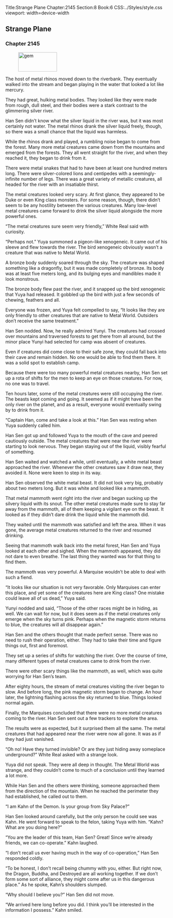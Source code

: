 Title:Strange Plane 
Chapter:2145 
Section:8 
Book:6 
CSS:../Styles/style.css 
viewport: width=device-width
  
## Strange Plane
### Chapter 2145
  
<figure>
	<img src="../Images/gem.gif" alt="gem" id="gem" width="120" height="60" />
</figure>
  

  
The host of metal rhinos moved down to the riverbank. They eventually walked into the stream and began playing in the water that looked a lot like mercury.

They had great, hulking metal bodies. They looked like they were made from rough, dull steel, and their bodies were a stark contrast to the glimmering silver river.

Han Sen didn’t know what the silver liquid in the river was, but it was most certainly not water. The metal rhinos drank the silver liquid freely, though, so there was a small chance that the liquid was harmless.

While the rhinos drank and played, a rumbling noise began to come from the forest. Many more metal creatures came down from the mountains and emerged from the forests. They all went straight for the river, and when they reached it, they began to drink from it.

There were metal snakes that had to have been at least one hundred meters long. There were silver-colored lions and centipedes with a seemingly-infinite number of legs. There was a great variety of metallic creatures, all headed for the river with an insatiable thirst.

The metal creatures looked very scary. At first glance, they appeared to be Duke or even King class monsters. For some reason, though, there didn’t seem to be any hostility between the various creatures. Many low-level metal creatures came forward to drink the silver liquid alongside the more powerful ones.

“The metal creatures sure seem very friendly,” White Real said with curiosity.

“Perhaps not.” Yuya summoned a pigeon-like xenogeneic. It came out of his sleeve and flew towards the river. The bird xenogeneic obviously wasn’t a creature that was native to Metal World.

A bronze body suddenly soared through the sky. The creature was shaped something like a dragonfly, but it was made completely of bronze. Its body was at least five meters long, and its bulging eyes and mandibles made it look monstrous.

The bronze body flew past the river, and it snapped up the bird xenogeneic that Yuya had released. It gobbled up the bird with just a few seconds of chewing, feathers and all.

Everyone was frozen, and Yuya felt compelled to say, “It looks like they are only friendly to other creatures that are native to Metal World. Outsiders don’t receive the same treatment.”

Han Sen nodded. Now, he really admired Yunyi. The creatures had crossed over mountains and traversed forests to get there from all around, but the minor place Yunyi had selected for camp was absent of creatures.

Even if creatures did come close to their safe zone, they could fall back into their cave and remain hidden. No one would be able to find them there. It was a solid spot to establish camp.

Because there were too many powerful metal creatures nearby, Han Sen set up a rota of shifts for the men to keep an eye on those creatures. For now, no one was to travel.

Ten hours later, some of the metal creatures were still occupying the river. The beasts kept coming and going. It seemed as if it might have been the only river on the planet, and as a result, everyone would eventually swing by to drink from it.

“Captain Han, come and take a look at this.” Han Sen was resting when Yuya suddenly called him.

Han Sen got up and followed Yuya to the mouth of the cave and peered cautiously outside. The metal creatures that were near the river were starting to look nervous. They began staying out of the liquid, visibly fearful of something.

Han Sen waited and watched a while, until eventually, a white metal beast approached the river. Whenever the other creatures saw it draw near, they avoided it. None were keen to step in its way.

Han Sen observed the white metal beast. It did not look very big, probably about two meters long. But it was white and looked like a mammoth.

That metal mammoth went right into the river and began sucking up the silvery liquid with its snout. The other metal creatures made sure to stay far away from the mammoth, all of them keeping a vigilant eye on the beast. It looked as if they didn’t dare drink the liquid while the mammoth did.

They waited until the mammoth was satisfied and left the area. When it was gone, the average metal creatures returned to the river and resumed drinking.

Seeing that mammoth walk back into the metal forest, Han Sen and Yuya looked at each other and sighed. When the mammoth appeared, they did not dare to even breathe. The last thing they wanted was for that thing to find them.

The mammoth was very powerful. A Marquise wouldn’t be able to deal with such a fiend.

“It looks like our situation is not very favorable. Only Marquises can enter this place, and yet some of the creatures here are King class? One mistake could leave all of us dead,” Yuya said.

Yunyi nodded and said, “Those of the other races might be in hiding, as well. We can wait for now, but it does seem as if the metal creatures only emerge when the sky turns pink. Perhaps when the magnetic storm returns to blue, the creatures will all disappear again.”

Han Sen and the others thought that made perfect sense. There was no need to rush their operation, either. They had to take their time and figure things out, first and foremost.

They set up a series of shifts for watching the river. Over the course of time, many different types of metal creatures came to drink from the river.

There were other scary things like the mammoth, as well, which was quite worrying for Han Sen’s team.

After eighty hours, the stream of metal creatures visiting the river began to slow. And before long, the pink magnetic storm began to change. An hour later, the lightning flashing across the sky returned to blue. Things looked normal again.

Finally, the Marquises concluded that there were no more metal creatures coming to the river. Han Sen sent out a few trackers to explore the area.

The results were as expected, but it surprised them all the same. The metal creatures that had appeared near the river were now all gone. It was as if they had just vanished.

“Oh no! Have they turned invisible? Or are they just hiding away someplace underground?” White Real asked with a strange look.

Yuya did not speak. They were all deep in thought. The Metal World was strange, and they couldn’t come to much of a conclusion until they learned a lot more.

While Han Sen and the others were thinking, someone approached them from the direction of the mountain. When he reached the perimeter they had established, he called out to them.

“I am Kahn of the Demon. Is your group from Sky Palace?”

Han Sen looked around carefully, but the only person he could see was Kahn. He went forward to speak to the felon, taking Yuya with him. “Kahn? What are you doing here?”

“You are the leader of this team, Han Sen? Great! Since we’re already friends, we can co-operate.” Kahn laughed.

“I don’t recall us ever having much in the way of co-operation,” Han Sen responded coldly.

“To be honest, I don’t recall being chummy with you, either. But right now, the Dragon, Buddha, and Destroyed are all working together. If we don’t form some sort of alliance, they might come after us in this dangerous place.” As he spoke, Kahn’s shoulders slumped.

“Why should I believe you?” Han Sen did not move.

“We arrived here long before you did. I think you’ll be interested in the information I possess.” Kahn smiled.
